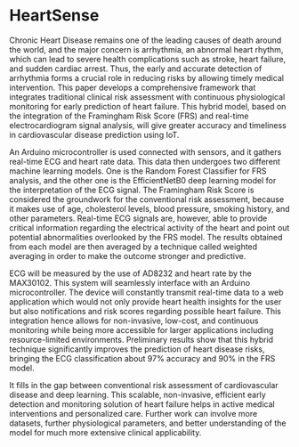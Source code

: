 
# HeartSense

Chronic Heart Disease remains one of the leading causes of death around the world, and the major concern is arrhythmia, an abnormal heart rhythm, which can lead to severe health complications such as stroke, heart failure, and sudden cardiac arrest. Thus, the early and accurate detection of arrhythmia forms a crucial role in reducing risks by allowing timely medical intervention. This paper develops a comprehensive framework that integrates traditional clinical risk assessment with continuous physiological monitoring for early prediction of heart failure. This hybrid model, based on the integration of the Framingham Risk Score (FRS) and real-time electrocardiogram signal analysis, will give greater accuracy and timeliness in cardiovascular disease prediction using IoT.

An Arduino microcontroller is used connected with sensors, and it gathers real-time ECG and heart rate data. This data then undergoes two different machine learning models. One is the Random Forest Classifier for FRS analysis, and the other one is the EfficientNetB0 deep learning model for the interpretation of the ECG signal. The Framingham Risk Score is considered the groundwork for the conventional risk assessment, because it makes use of age, cholesterol levels, blood pressure, smoking history, and other parameters. Real-time ECG signals are, however, able to provide critical information regarding the electrical activity of the heart and point out potential abnormalities overlooked by the FRS model. The results obtained from each model are then averaged by a technique called weighted averaging in order to make the outcome stronger and predictive.

ECG will be measured by the use of AD8232 and heart rate by the MAX30102. This system will seamlessly interface with an Arduino microcontroller. The device will constantly transmit real-time data to a web application which would not only provide heart health insights for the user but also notifications and risk scores regarding possible heart failure. This integration hence allows for non-invasive, low-cost, and continuous monitoring while being more accessible for larger applications including resource-limited environments. Preliminary results show that this hybrid technique significantly improves the prediction of heart disease risks, bringing the ECG classification about 97% accuracy and 90% in the FRS model.

It fills in the gap between conventional risk assessment of cardiovascular disease and deep learning. This scalable, non-invasive, efficient early detection and monitoring solution of heart failure helps in active medical interventions and personalized care. Further work can involve more datasets, further physiological parameters, and better understanding of the model for much more extensive clinical applicability.


